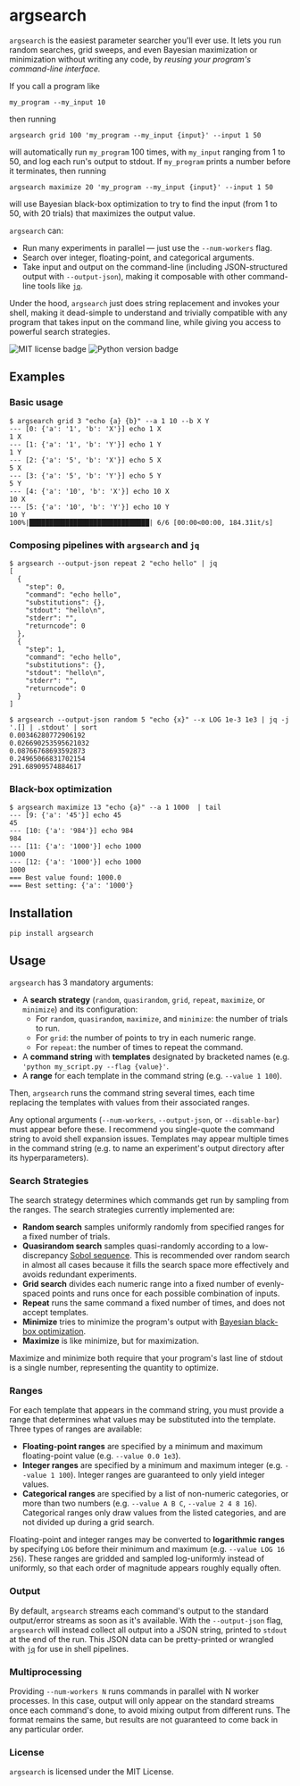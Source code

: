 # argsearch
`argsearch` is the easiest parameter searcher you'll ever use. It lets you run random searches, grid sweeps, and even Bayesian maximization or minimization without writing any code, by _reusing your program's command-line interface._

If you call a program like
```
my_program --my_input 10 
```
then running
```
argsearch grid 100 'my_program --my_input {input}' --input 1 50
```
will automatically run `my_program` 100 times, with `my_input` ranging from 1 to 50, and log each run's output to stdout. If `my_program` prints a number before it terminates, then running
```
argsearch maximize 20 'my_program --my_input {input}' --input 1 50
```
will use Bayesian black-box optimization to try to find the input (from 1 to 50, with 20 trials) that maximizes the output value.

`argsearch` can:
 - Run many experiments in parallel — just use the `--num-workers` flag.
 - Search over integer, floating-point, and categorical arguments.
 - Take input and output on the command-line (including JSON-structured output with `--output-json`), making it composable with other command-line tools like [`jq`](https://stedolan.github.io/jq/).
 
 Under the hood, `argsearch` just does string replacement and invokes your shell, making it dead-simple to understand and trivially compatible with any program that takes input on the command line, while giving you access to powerful search strategies.
 
![MIT license badge](https://img.shields.io/github/license/maxwells-daemons/argsearch)
![Python version badge](https://img.shields.io/pypi/pyversions/argsearch)

## Examples
### Basic usage
```
$ argsearch grid 3 "echo {a} {b}" --a 1 10 --b X Y
--- [0: {'a': '1', 'b': 'X'}] echo 1 X
1 X
--- [1: {'a': '1', 'b': 'Y'}] echo 1 Y
1 Y
--- [2: {'a': '5', 'b': 'X'}] echo 5 X
5 X
--- [3: {'a': '5', 'b': 'Y'}] echo 5 Y
5 Y
--- [4: {'a': '10', 'b': 'X'}] echo 10 X
10 X
--- [5: {'a': '10', 'b': 'Y'}] echo 10 Y
10 Y  
100%|██████████████████████████████| 6/6 [00:00<00:00, 184.31it/s]
```
### Composing pipelines with `argsearch` and `jq`
```
$ argsearch --output-json repeat 2 "echo hello" | jq
[
  {
    "step": 0,
    "command": "echo hello",
    "substitutions": {},
    "stdout": "hello\n",
    "stderr": "",
    "returncode": 0
  },
  {
    "step": 1,
    "command": "echo hello",
    "substitutions": {},
    "stdout": "hello\n",
    "stderr": "",
    "returncode": 0
  }
]
```

```
$ argsearch --output-json random 5 "echo {x}" --x LOG 1e-3 1e3 | jq -j '.[] | .stdout' | sort
0.00346280772906192
0.026690253595621032
0.08766768693592873
0.24965066831702154
291.68909574884617
```

### Black-box optimization
```
$ argsearch maximize 13 "echo {a}" --a 1 1000  | tail
--- [9: {'a': '45'}] echo 45
45
--- [10: {'a': '984'}] echo 984
984
--- [11: {'a': '1000'}] echo 1000
1000
--- [12: {'a': '1000'}] echo 1000
1000
=== Best value found: 1000.0
=== Best setting: {'a': '1000'}
```

## Installation

```
pip install argsearch
```

## Usage

`argsearch` has 3 mandatory arguments:
 - A **search strategy** (`random`, `quasirandom`, `grid`, `repeat`, `maximize`, or `minimize`) and its configuration:
    - For `random`, `quasirandom`, `maximize`, and `minimize`: the number of trials to run.
    - For `grid`: the number of points to try in each numeric range.
    - For `repeat`: the number of times to repeat the command.
 - A **command string** with **templates** designated by bracketed names (e.g. `'python my_script.py --flag {value}'`.
 -  A **range** for each template in the command string (e.g. `--value 1 100`).

Then, `argsearch` runs the command string several times, each time replacing the templates with values from their associated ranges.

Any optional arguments (`--num-workers`, `--output-json`, or `--disable-bar`) must appear before these.
I recommend you single-quote the command string to avoid shell expansion issues. Templates may appear multiple times in the command string (e.g. to name an experiment's output directory after its hyperparameters).

### Search Strategies

The search strategy determines which commands get run by sampling from the ranges.
The search strategies currently implemented are:
 - **Random search** samples uniformly randomly from specified ranges for a fixed number of trials.
 - **Quasirandom search** samples quasi-randomly according to a low-discrepancy [Sobol sequence](https://en.wikipedia.org/wiki/Sobol_sequence). This is recommended over random search in almost all cases because it fills the search space more effectively and avoids redundant experiments.
 - **Grid search** divides each numeric range into a fixed number of evenly-spaced points and runs once for each possible combination of inputs.
 - **Repeat** runs the same command a fixed number of times, and does not accept templates.
 - **Minimize** tries to minimize the program's output with [Bayesian black-box optimization](https://en.wikipedia.org/wiki/Bayesian_optimization).
 - **Maximize** is like minimize, but for maximization.
 
Maximize and minimize both require that your program's last line of stdout is a single number, representing the quantity to optimize.

### Ranges

For each template that appears in the command string, you must provide a range that determines what values may be substituted into the template.
Three types of ranges are available:
 - **Floating-point ranges** are specified by a minimum and maximum floating-point value (e.g. `--value 0.0 1e3`).
 - **Integer ranges** are specified by a minimum and maximum integer (e.g. `--value 1 100`). Integer ranges are guaranteed to only yield integer values.
 - **Categorical ranges** are specified by a list of non-numeric categories, or more than two numbers (e.g. `--value A B C`, `--value 2 4 8 16`). Categorical ranges only draw values from the listed categories, and are not divided up during a grid search.
 
Floating-point and integer ranges may be converted to **logarithmic ranges** by specifying `LOG` before their minimum and maximum (e.g. `--value LOG 16 256`).
These ranges are gridded and sampled log-uniformly instead of uniformly, so that each order of magnitude appears roughly equally often. 
 
### Output

By default, `argsearch` streams each command's output to the standard output/error streams as soon as it's available. 
With the `--output-json` flag, `argsearch` will instead collect all output into a JSON string, printed to `stdout` at the end of the run.
This JSON data can be pretty-printed or wrangled with [`jq`](https://stedolan.github.io/jq/) for use in shell pipelines. 

### Multiprocessing

Providing `--num-workers N` runs commands in parallel with N worker processes. In this case, output will only appear on the standard streams once each command's done, to avoid mixing output from different runs. The format remains the same, but results are not guaranteed to come back in any particular order.

### License
`argsearch` is licensed under the MIT License.
